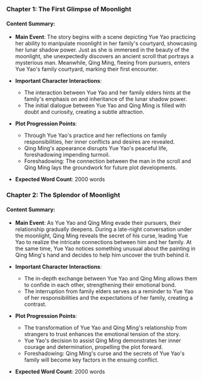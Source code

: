 ### Chapter 1: The First Glimpse of Moonlight

#### Content Summary:
- **Main Event**: The story begins with a scene depicting Yue Yao practicing her ability to manipulate moonlight in her family's courtyard, showcasing her lunar shadow power. Just as she is immersed in the beauty of the moonlight, she unexpectedly discovers an ancient scroll that portrays a mysterious man. Meanwhile, Qing Ming, fleeing from pursuers, enters Yue Yao's family courtyard, marking their first encounter.

- **Important Character Interactions**:
  - The interaction between Yue Yao and her family elders hints at the family's emphasis on and inheritance of the lunar shadow power.
  - The initial dialogue between Yue Yao and Qing Ming is filled with doubt and curiosity, creating a subtle attraction.

- **Plot Progression Points**:
  - Through Yue Yao's practice and her reflections on family responsibilities, her inner conflicts and desires are revealed.
  - Qing Ming's appearance disrupts Yue Yao's peaceful life, foreshadowing impending turmoil.
  - Foreshadowing: The connection between the man in the scroll and Qing Ming lays the groundwork for future plot developments.

- **Expected Word Count**: 2000 words

### Chapter 2: The Splendor of Moonlight

#### Content Summary:
- **Main Event**: As Yue Yao and Qing Ming evade their pursuers, their relationship gradually deepens. During a late-night conversation under the moonlight, Qing Ming reveals the secret of his curse, leading Yue Yao to realize the intricate connections between him and her family. At the same time, Yue Yao notices something unusual about the painting in Qing Ming's hand and decides to help him uncover the truth behind it.

- **Important Character Interactions**:
  - The in-depth exchange between Yue Yao and Qing Ming allows them to confide in each other, strengthening their emotional bond.
  - The interruption from family elders serves as a reminder to Yue Yao of her responsibilities and the expectations of her family, creating a contrast.

- **Plot Progression Points**:
  - The transformation of Yue Yao and Qing Ming's relationship from strangers to trust enhances the emotional tension of the story.
  - Yue Yao's decision to assist Qing Ming demonstrates her inner courage and determination, propelling the plot forward.
  - Foreshadowing: Qing Ming's curse and the secrets of Yue Yao's family will become key factors in the ensuing conflict.

- **Expected Word Count**: 2000 words